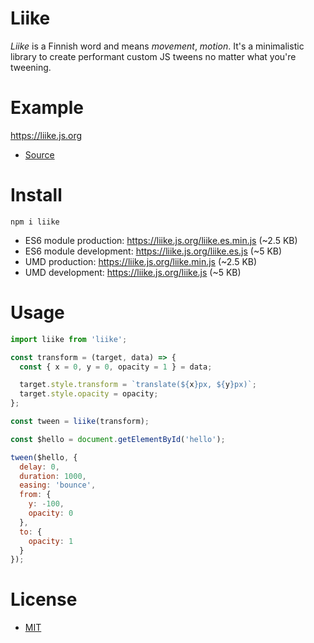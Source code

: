 # Liike
*Liike* is a Finnish word and means *movement*, *motion*. It's a minimalistic library to create performant custom JS tweens no matter what you're tweening.

# Example


https://liike.js.org
- [Source](https://github.com/pakastin/Liike/blob/master/example/index.js)

# Install
```
npm i liike
```
- ES6 module production: https://liike.js.org/liike.es.min.js (~2.5 KB)
- ES6 module development: https://liike.js.org/liike.es.js (~5 KB)
- UMD production: https://liike.js.org/liike.min.js (~2.5 KB)
- UMD development: https://liike.js.org/liike.js (~5 KB)

# Usage
```js
import liike from 'liike';

const transform = (target, data) => {
  const { x = 0, y = 0, opacity = 1 } = data;

  target.style.transform = `translate(${x}px, ${y}px)`;
  target.style.opacity = opacity;
};

const tween = liike(transform);

const $hello = document.getElementById('hello');

tween($hello, {
  delay: 0,
  duration: 1000,
  easing: 'bounce',
  from: {
    y: -100,
    opacity: 0
  },
  to: {
    opacity: 1
  }
});
```

# License
- [MIT](https://github.com/pakastin/Liike/blob/master/LICENSE)
